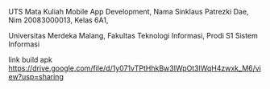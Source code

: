 UTS Mata Kuliah Mobile App Development,
Nama Sinklaus Patrezki Dae,
Nim 20083000013,
Kelas 6A1,


Universitas Merdeka Malang,
Fakultas Teknologi Informasi,
Prodi S1 Sistem Informasi


link build apk
https://drive.google.com/file/d/1y071vTPtHhkBw3IWpOt3lWqH4zwxk_M6/view?usp=sharing
